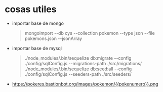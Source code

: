 # cosas utiles

- importar base de mongo
    > mongoimport --db cys --collection pokemon --type json --file pokemons.json  --jsonArray

- importar base de mysql
    > ./node_modules/.bin/sequelize db:migrate --config ./config/sqlConfig.js --migrations-path ./src/migrations/
    > ./node_modules/.bin/sequelize db:seed:all --config ./config/sqlConfig.js --seeders-path ./src/seeders/

- https://pokeres.bastionbot.org/images/pokemon/{{pokenumero}}.png